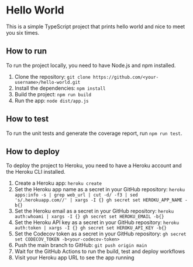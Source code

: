 # Hello World

This is a simple TypeScript project that prints hello world and nice to meet you six times.

## How to run

To run the project locally, you need to have Node.js and npm installed.

1. Clone the repository: `git clone https://github.com/<your-username>/hello-world.git`
2. Install the dependencies: `npm install`
3. Build the project: `npm run build`
4. Run the app: `node dist/app.js`

## How to test

To run the unit tests and generate the coverage report, run `npm run test`.

## How to deploy

To deploy the project to Heroku, you need to have a Heroku account and the Heroku CLI installed.

1. Create a Heroku app: `heroku create`
2. Set the Heroku app name as a secret in your GitHub repository: `heroku apps:info -s | grep web_url | cut -d/ -f3 | sed 's/.herokuapp.com//' | xargs -I {} gh secret set HEROKU_APP_NAME -b{}`
3. Set the Heroku email as a secret in your GitHub repository: `heroku auth:whoami | xargs -I {} gh secret set HEROKU_EMAIL -b{}`
4. Set the Heroku API key as a secret in your GitHub repository: `heroku auth:token | xargs -I {} gh secret set HEROKU_API_KEY -b{}`
5. Set the Codecov token as a secret in your GitHub repository: `gh secret set CODECOV_TOKEN -b<your-codecov-token>`
6. Push the main branch to GitHub: `git push origin main`
7. Wait for the GitHub Actions to run the build, test and deploy workflows
8. Visit your Heroku app URL to see the app running

